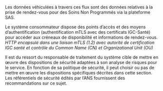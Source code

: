 
Les données véhiculées à travers ces flux sont des données relatives à la prise de rendez-vous pour des Soins Non Programmés via la plateforme SAS.

Le système consommateur dispose des points d’accès et des moyens d’authentification (authentification mTLS avec des certificats IGC-Santé) pour accéder aux créneaux de disponibilité et informations de rendez-vous.  
_HTTP encapsulé dans une liaison mTLS (1.2) avec autorité de certification IGC santé et contrôle du Common Name (CN) et Organizational Unit (OU)_

Il est du ressort du responsable de traitement du système cible de mettre en œuvre des dispositions de sécurité adaptées à son analyse de risques pour le service. En fonction de sa politique de sécurité, il peut choisir ou pas de mettre en œuvre les dispositions spécifiques décrites dans cette section. Les référentiels de sécurité édités par l’ANS fournissent des recommandations sur ce sujet.

